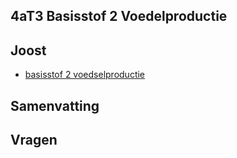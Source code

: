 ## 4aT3 Basisstof 2 Voedelproductie
## Joost

- [basisstof 2 voedselproductie](https://www.youtube.com/watch?v=jZXpL6pd8BQ)


## Samenvatting

## Vragen


<!--
## Antwoorden

-->